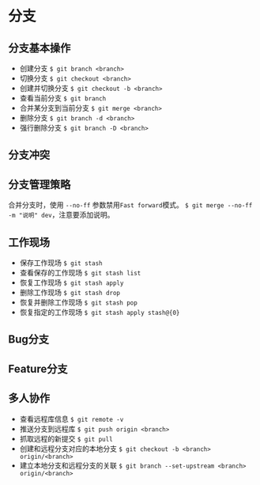 # 分支

## 分支基本操作
* 创建分支 `$ git branch <branch>`
* 切换分支 `$ git checkout <branch>`
* 创建并切换分支 `$ git checkout -b <branch>`
* 查看当前分支 `$ git branch`
* 合并某分支到当前分支 `$ git merge <branch>`
* 删除分支 `$ git branch -d <branch>`
* 强行删除分支 `$ git branch -D <branch>`

## 分支冲突


## 分支管理策略
合并分支时，使用 `--no-ff` 参数禁用`Fast forward`模式。
`$ git merge --no-ff -m "说明" dev`，注意要添加说明。

## 工作现场
* 保存工作现场 `$ git stash`
* 查看保存的工作现场 `$ git stash list`
* 恢复工作现场 `$ git stash apply`
* 删除工作现场 `$ git stash drop`
* 恢复并删除工作现场 `$ git stash pop`
* 恢复指定的工作现场 `$ git stash apply stash@{0}`

## Bug分支

## Feature分支

## 多人协作
* 查看远程库信息 `$ git remote -v`
* 推送分支到远程库 `$ git push origin <branch>`
* 抓取远程的新提交 `$ git pull`
* 创建和远程分支对应的本地分支 `$ git checkout -b <branch> origin/<branch>`
* 建立本地分支和远程分支的关联 `$ git branch --set-upstream <branch> origin/<branch>`